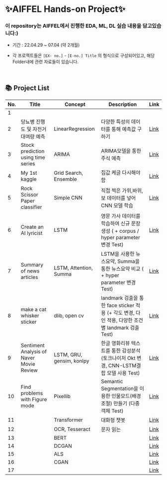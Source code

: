 
# ✨AIFFEL Hands-on Project✨   


### 이 repository는 AIFFEL에서 진행한 EDA, ML, DL 실습 내용을 담고있습니다:)  

- 기간 : 22.04.29 ~ 07.04 (약 2개월)

- 각 프로젝트들은 `[EX- no.]` - `[E-no.] Title` 의 형식으로 구성되어있고, 해당 Folder내에 관련 자료들이 있습니다. 
    
</br>

##  📚 **Project List**  

| **No.**  | **Title** | **Concept** | **Description** | **Link** |
| ------ | ------ | ------ |----------- |----------- |
|1|||||
|2| 당뇨병 진행도 및 자전거 대여량 예측 | LinearRegression  | 다양한 특성의 데이터를 통해 예측값 구하기 | [Link](https://github.com/Chabbbbbo/EXPLORATION/blob/main/EX-2/EXPLORATION_2.%EC%8B%A4%EC%8A%B5.ipynb) |
|3|Stock prediction using time series| ARIMA | ARIMA모델을 통한 주식 예측 | [Link](https://github.com/Chabbbbbo/EXPLORATION/blob/main/EX-3/%5BE_03%5DStock_prediction_using_time_series.ipynb) |
| 4 | My 1st kaggle | Grid Search, Ensemble | 집값 케글 다시해야함 | [Link](https://github.com/Chabbbbbo/EXPLORATION/blob/main/EX-4/%5BE-04%5DMy%201st%20kaggle.ipynb) |
| 5 | Rock Scissor Paper classifier | Simple CNN | 직접 찍은 가위,바위,보 데이터를 넣어 CNN 모델 학습 | [Link](https://github.com/Chabbbbbo/EXPLORATION/blob/main/EX-5/%5BE_05%5DRock_Scissor_Paper_classifier.ipynb) |
| 6 | Create an AI lyricist | LSTM | 영문 가사 데이터를 학습하여 신규 문장 생성   ( + corpus / hyper parameter 변경 Test)| [Link](https://github.com/Chabbbbbo/EXPLORATION/blob/main/EX-6/%5BE-06%5DCreate%20an%20%20AI%20lyricist.ipynb) |
| 7 | Summary of news articles | LSTM, Attention, Summa | LSTM을 사용한 뉴스요약, Summa을 통한 뉴스요약 비교   ( + hyper parameter 변경 Test) | [Link](https://github.com/Chabbbbbo/EXPLORATION/blob/main/EX-7/%5BE-07%5DSummary%20of%20news%20articles.ipynb) |
| 8 | make a cat whisker sticker | dlib, open cv | landmark 검출을 통한 face  sticker 적용    (+ 각도 변경, 다인 적용, 다양한 조건별 landmark 검출 Test) | [Link](https://github.com/Chabbbbbo/EXPLORATION/blob/main/EX-8/%5BE-08%5Dmake%20a%20cat%20whisker%20sticker.ipynb) |
| 9 | Sentiment Analysis of Naver Movie Review | LSTM, GRU, gensim, konlpy | 한글 영화리뷰 텍스트를 통한 감성분석   (토크나이저 Okt 변경, CNN-LSTM결합 모델 사용 Test) | [Link](https://github.com/Chabbbbbo/EXPLORATION/blob/main/EX-9/%5BEX-09%5DSentiment%20Analysis%20of%20Naver%20Movie%20Review.ipynb) |
| 10 | Find problems with Figure mode | Pixellib | Semantic Segmentation을 이용한 인물모드(배경 조절) 만들기   (다중 객체 Test) | [Link](https://github.com/Chabbbbbo/EXPLORATION/blob/main/EX-10/%5BE-10%5D%20Find%20problems%20with%20Figure%20mode.ipynb) |
| 11 |  | Transformer | 대화형 챗봇 | [Link]() |
| 12 |  | OCR, Tesseract | 문자 읽는  | [Link]() |
| 13 |  | BERT |  | [Link]() |
| 14 |  | DCGAN |  | [Link]() |
| 15 |  | ALS |  | [Link]() |
| 16 |  | CGAN |  | [Link]() |
| 17 |  |  |  | [Link]() |
